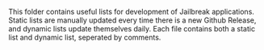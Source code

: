 This folder contains useful lists for development of Jailbreak applications. Static lists are manually updated every time there is a new Github Release, and dynamic lists update themselves daily. Each file contains both a static list and dynamic list, seperated by comments.